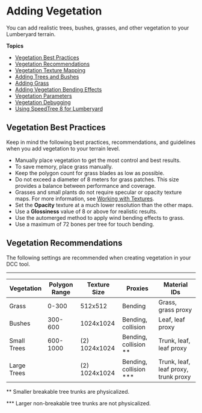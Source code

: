 # Adding Vegetation<a name="vegetation-intro"></a>

You can add realistic trees, bushes, grasses, and other vegetation to your Lumberyard terrain\.

**Topics**
+ [Vegetation Best Practices](#vegetation-best-practices)
+ [Vegetation Recommendations](#vegetation-best-recommendations)
+ [Vegetation Texture Mapping](terrain-vegetation-trees.md)
+ [Adding Trees and Bushes](vegetation-trees.md)
+ [Adding Grass](vegetation-grass-intro.md)
+ [Adding Vegetation Bending Effects](vegetation-bending-intro.md)
+ [Vegetation Parameters](vegetation-params-ref.md)
+ [Vegetation Debugging](vegetation-debugging.md)
+ [Using SpeedTree 8 for Lumberyard](vegetation-speedtree-lumberyard-intro.md)

## Vegetation Best Practices<a name="vegetation-best-practices"></a>

Keep in mind the following best practices, recommendations, and guidelines when you add vegetation to your terrain level\.
+ Manually place vegetation to get the most control and best results\.
+ To save memory, place grass manually\.
+ Keep the polygon count for grass blades as low as possible\.
+ Do not exceed a diameter of 8 meters for grass patches\. This size provides a balance between performance and coverage\.
+ Grasses and small plants do not require specular or opacity texture maps\. For more information, see [Working with Textures](mat-texture-intro.md)\.
+ Set the **Opacity** texture at a much lower resolution than the other maps\.
+ Use a **Glossiness** value of 8 or above for realistic results\. 
+ Use the automerged method to apply wind bending effects to grass\.
+ Use a maximum of 72 bones per tree for touch bending\.

## Vegetation Recommendations<a name="vegetation-best-recommendations"></a>

The following settings are recommended when creating vegetation in your DCC tool\.


****  

| Vegetation | Polygon Range | Texture Size | Proxies | Material IDs | 
| --- | --- | --- | --- | --- | 
| Grass | 0\-300 | 512x512 | Bending | Grass, grass proxy | 
| Bushes | 300\-600 | 1024x1024 | Bending, collision | Leaf, leaf proxy | 
| Small Trees | 600\-1000 | \(2\) 1024x1024 | Bending, collision \*\* | Trunk, leaf, leaf proxy | 
| Large Trees |  | \(2\) 1024x1024 | Bending, collision \*\*\* | Trunk, leaf, leaf proxy, trunk proxy | 

\*\* Smaller breakable tree trunks are physicalized\.

\*\*\* Larger non\-breakable tree trunks are not physicalized\.